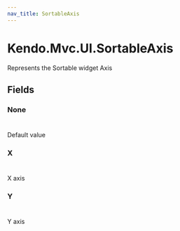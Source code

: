 ```yaml
---
nav_title: SortableAxis
---
```


# Kendo.Mvc.UI.SortableAxis
Represents the Sortable widget Axis


## Fields


### None
#
Default value

### X
#
X axis

### Y
#
Y axis




